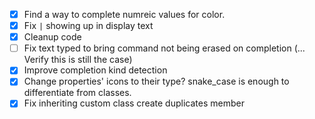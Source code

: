 - [x] Find a way to complete numreic values for color.
- [x] Fix `|` showing up in display text
- [x] Cleanup code
- [ ] Fix text typed to bring command not being erased on completion (... Verify this is still the case)
- [x] Improve completion kind detection
- [x] Change properties' icons to their type? snake_case is enough to differentiate from classes.
- [x] Fix inheriting custom class create duplicates member